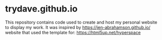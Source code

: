 # trydave.github.io

This repository contains code used to create and host my personal website to display my work.
It was inspired by https://jen-abrahamson.github.io/ website that used the template for: https://html5up.net/hyperspace
